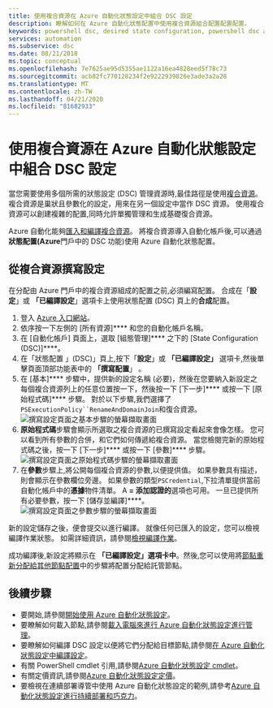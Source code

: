 ```yaml
---
title: 使用複合資源在 Azure 自動化狀態設定中組合 DSC 設定
description: 瞭解如何在 Azure 自動化狀態配置中使用複合資源組合配置配置配置。
keywords: powershell dsc, desired state configuration, powershell dsc azure, composite resources, 需要的狀態設定, 複合資源
services: automation
ms.subservice: dsc
ms.date: 08/21/2018
ms.topic: conceptual
ms.openlocfilehash: 7e7625ae95d5355ae1122a16ea4828eed5f78c73
ms.sourcegitcommit: acb82fc770128234f2e9222939826e3ade3a2a28
ms.translationtype: MT
ms.contentlocale: zh-TW
ms.lasthandoff: 04/21/2020
ms.locfileid: "81682933"
---
```

# <a name="composing-dsc-configurations-in-azure-automation-state-configuration-using-composite-resources"></a>使用複合資源在 Azure 自動化狀態設定中組合 DSC 設定

當您需要使用多個所需的狀態設定 (DSC) 管理資源時,最佳路徑是使用[複合資源](/powershell/scripting/dsc/resources/authoringresourcecomposite)。 複合資源是巢狀且參數化的設定，用來在另一個設定中當作 DSC 資源。 使用複合資源可以創建複雜的配置,同時允許單獨管理和生成基礎復合資源。

Azure 自動化能夠[匯入和編譯複合資源](automation-dsc-compile.md)。 將複合資源導入自動化帳戶後,可以通過**狀態配置(Azure**門戶中的 DSC 功能)使用 Azure 自動化狀態配置。

## <a name="composing-a-configuration-from-composite-resources"></a>從複合資源撰寫設定

在分配由 Azure 門戶中的複合資源組成的配置之前,必須編寫配置。 合成在「**設定**」或 **「已編譯設定**」選項卡上使用狀態配置 (DSC) 頁上的**合成**配置。

1. 登入 [Azure 入口網站](https://portal.azure.com)。
1. 依序按一下左側的 [所有資源]**** 和您的自動化帳戶名稱。
1. 在 [自動化帳戶] 頁面上，選取 [組態管理]**** 之下的 [State Configuration (DSC)]****。
1. 在「狀態配置 」(DSC)」頁上,按下「**設定**」或 **「已編譯設定」** 選項卡,然後單擊頁面頂部功能表中的 **「撰寫配置**」 。
1. 在 [基本]**** 步驟中，提供新的設定名稱 (必要)，然後在您要納入新設定之每個複合資源列上的任意位置按一下，然後按一下 [下一步]**** 或按一下 [原始程式碼]**** 步驟。 對於以下步驟,我們選擇了`PSExecutionPolicy``RenameAndDomainJoin`和復合資源。
   ![撰寫設定頁面之基本步驟的螢幕擷取畫面](./media/compose-configurationwithcompositeresources/compose-configuration-basics.png)
1. **原始程式碼**步驟會顯示所選取之複合資源的已撰寫設定看起來會像怎樣。 您可以看到所有參數的合併，和它們如何傳遞給複合資源。 當您檢閱完新的原始程式碼之後，按一下 [下一步]**** 或按一下 [參數]**** 步驟。
   ![撰寫設定頁面之原始程式碼步驟的螢幕擷取畫面](./media/compose-configurationwithcompositeresources/compose-configuration-sourcecode.png)
1. 在**參數**步驟上,將公開每個複合資源的參數,以便提供值。 如果參數具有描述，則會顯示在參數欄位旁邊。 如果參數的類型`PSCredential`,下拉清單提供當前自動化帳戶中的**憑據**物件清單。 A **= 添加認證的**選項也可用。 一旦已提供所有必要參數，按一下 [儲存並編譯]****。
   ![撰寫設定頁面之參數步驟的螢幕擷取畫面](./media/compose-configurationwithcompositeresources/compose-configuration-parameters.png)

新的設定儲存之後，便會提交以進行編譯。 就像任何已匯入的設定，您可以檢視編譯作業狀態。 如需詳細資訊，請參閱[檢視編譯作業](automation-dsc-getting-started.md#viewing-a-compilation-job)。

成功編譯後,新設定將顯示在 **「已編譯設定」選項卡中**。然後,您可以使用將[節點重新分配給其他節點配置](automation-dsc-getting-started.md#reassigning-a-node-to-a-different-node-configuration)中的步驟將配置分配給託管節點。

## <a name="next-steps"></a>後續步驟

- 要開始,請參閱[開始使用 Azure 自動化狀態設定](automation-dsc-getting-started.md)。
- 要瞭解如何載入節點,請參閱[載入電腦來進行 Azure 自動化狀態設定進行管理](automation-dsc-onboarding.md)。
- 要瞭解如何編譯 DSC 設定以便將它們分配給目標節點,請參閱[在 Azure 自動化狀態設定中編譯設定](automation-dsc-compile.md)。
- 有關 PowerShell cmdlet 引用,請參閱[Azure 自動化狀態設定 cmdlet](/powershell/module/azurerm.automation/#automation)。
- 有關定價資訊,請參閱[Azure 自動化狀態設定定價](https://azure.microsoft.com/pricing/details/automation/)。
- 要檢視在連續部署導管中使用 Azure 自動化狀態設定的範例,請參考[Azure 自動化狀態設定進行持續部署和巧克力](automation-dsc-cd-chocolatey.md)。
